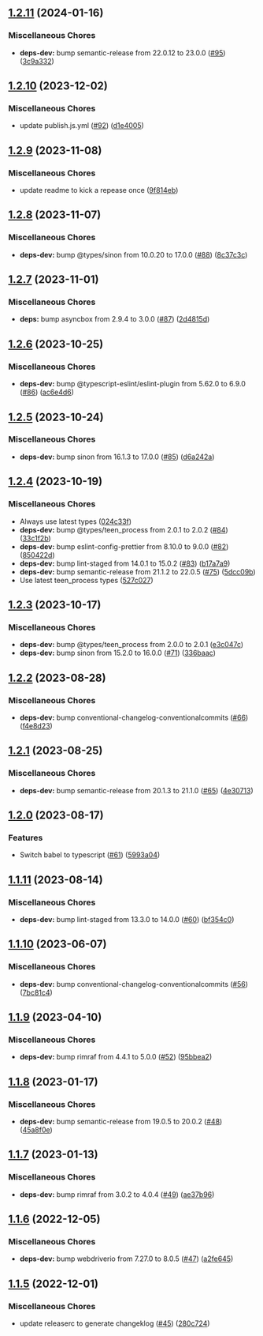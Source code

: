 ## [1.2.11](https://github.com/appium/appium-geckodriver/compare/v1.2.10...v1.2.11) (2024-01-16)


### Miscellaneous Chores

* **deps-dev:** bump semantic-release from 22.0.12 to 23.0.0 ([#95](https://github.com/appium/appium-geckodriver/issues/95)) ([3c9a332](https://github.com/appium/appium-geckodriver/commit/3c9a33222b2f66bc452fe6c0481a91186deba8ff))

## [1.2.10](https://github.com/appium/appium-geckodriver/compare/v1.2.9...v1.2.10) (2023-12-02)


### Miscellaneous Chores

* update publish.js.yml ([#92](https://github.com/appium/appium-geckodriver/issues/92)) ([d1e4005](https://github.com/appium/appium-geckodriver/commit/d1e40051cce95a2050a20fc158e265c3f68c0bf6))

## [1.2.9](https://github.com/appium/appium-geckodriver/compare/v1.2.8...v1.2.9) (2023-11-08)


### Miscellaneous Chores

* update readme to kick a repease once ([9f814eb](https://github.com/appium/appium-geckodriver/commit/9f814eb8a2216a24cd3381d71b0e2c656df2cb48))

## [1.2.8](https://github.com/appium/appium-geckodriver/compare/v1.2.7...v1.2.8) (2023-11-07)


### Miscellaneous Chores

* **deps-dev:** bump @types/sinon from 10.0.20 to 17.0.0 ([#88](https://github.com/appium/appium-geckodriver/issues/88)) ([8c37c3c](https://github.com/appium/appium-geckodriver/commit/8c37c3cac0b4cd7beeea93b3fbf2743a1d1f7411))

## [1.2.7](https://github.com/appium/appium-geckodriver/compare/v1.2.6...v1.2.7) (2023-11-01)


### Miscellaneous Chores

* **deps:** bump asyncbox from 2.9.4 to 3.0.0 ([#87](https://github.com/appium/appium-geckodriver/issues/87)) ([2d4815d](https://github.com/appium/appium-geckodriver/commit/2d4815d2f4185291f18542b9048ebe2d3e6dfde9))

## [1.2.6](https://github.com/appium/appium-geckodriver/compare/v1.2.5...v1.2.6) (2023-10-25)


### Miscellaneous Chores

* **deps-dev:** bump @typescript-eslint/eslint-plugin from 5.62.0 to 6.9.0 ([#86](https://github.com/appium/appium-geckodriver/issues/86)) ([ac6e4d6](https://github.com/appium/appium-geckodriver/commit/ac6e4d6daa6fd00fc80fc0cee2145fe9a48d8682))

## [1.2.5](https://github.com/appium/appium-geckodriver/compare/v1.2.4...v1.2.5) (2023-10-24)


### Miscellaneous Chores

* **deps-dev:** bump sinon from 16.1.3 to 17.0.0 ([#85](https://github.com/appium/appium-geckodriver/issues/85)) ([d6a242a](https://github.com/appium/appium-geckodriver/commit/d6a242aa67d266bbe34edcf98ae490515802d562))

## [1.2.4](https://github.com/appium/appium-geckodriver/compare/v1.2.3...v1.2.4) (2023-10-19)


### Miscellaneous Chores

* Always use latest types ([024c33f](https://github.com/appium/appium-geckodriver/commit/024c33f472e0e6e781379b41b54bfce14342e92a))
* **deps-dev:** bump @types/teen_process from 2.0.1 to 2.0.2 ([#84](https://github.com/appium/appium-geckodriver/issues/84)) ([33c1f2b](https://github.com/appium/appium-geckodriver/commit/33c1f2b015b0a92dd9ffdc3d2ef0f02811ea27b9))
* **deps-dev:** bump eslint-config-prettier from 8.10.0 to 9.0.0 ([#82](https://github.com/appium/appium-geckodriver/issues/82)) ([850422d](https://github.com/appium/appium-geckodriver/commit/850422dbd68e6e39ed42b536628b8d1b0a537e0e))
* **deps-dev:** bump lint-staged from 14.0.1 to 15.0.2 ([#83](https://github.com/appium/appium-geckodriver/issues/83)) ([b17a7a9](https://github.com/appium/appium-geckodriver/commit/b17a7a9f9a7b4a3e8b78d336c8d79c0630fa41ad))
* **deps-dev:** bump semantic-release from 21.1.2 to 22.0.5 ([#75](https://github.com/appium/appium-geckodriver/issues/75)) ([5dcc09b](https://github.com/appium/appium-geckodriver/commit/5dcc09bf07776a69ef979331c5b40b7f9ea20155))
* Use latest teen_process types ([527c027](https://github.com/appium/appium-geckodriver/commit/527c027a3a60e2a288cb7e709b8261b4d29afa91))

## [1.2.3](https://github.com/appium/appium-geckodriver/compare/v1.2.2...v1.2.3) (2023-10-17)


### Miscellaneous Chores

* **deps-dev:** bump @types/teen_process from 2.0.0 to 2.0.1 ([e3c047c](https://github.com/appium/appium-geckodriver/commit/e3c047c278deb8faa5a84a253ce2613bc3faee59))
* **deps-dev:** bump sinon from 15.2.0 to 16.0.0 ([#71](https://github.com/appium/appium-geckodriver/issues/71)) ([336baac](https://github.com/appium/appium-geckodriver/commit/336baac94cee8210cdad2254fe6a13c1862c1362))

## [1.2.2](https://github.com/appium/appium-geckodriver/compare/v1.2.1...v1.2.2) (2023-08-28)


### Miscellaneous Chores

* **deps-dev:** bump conventional-changelog-conventionalcommits ([#66](https://github.com/appium/appium-geckodriver/issues/66)) ([f4e8d23](https://github.com/appium/appium-geckodriver/commit/f4e8d23e93fd1597a2edf33f0276d00715d0f719))

## [1.2.1](https://github.com/appium/appium-geckodriver/compare/v1.2.0...v1.2.1) (2023-08-25)


### Miscellaneous Chores

* **deps-dev:** bump semantic-release from 20.1.3 to 21.1.0 ([#65](https://github.com/appium/appium-geckodriver/issues/65)) ([4e30713](https://github.com/appium/appium-geckodriver/commit/4e307131a923a0831abc7920b95abd6e57591c65))

## [1.2.0](https://github.com/appium/appium-geckodriver/compare/v1.1.11...v1.2.0) (2023-08-17)


### Features

* Switch babel to typescript ([#61](https://github.com/appium/appium-geckodriver/issues/61)) ([5993a04](https://github.com/appium/appium-geckodriver/commit/5993a0444fdde1fe26c20e7285dcf971476e2065))

## [1.1.11](https://github.com/appium/appium-geckodriver/compare/v1.1.10...v1.1.11) (2023-08-14)


### Miscellaneous Chores

* **deps-dev:** bump lint-staged from 13.3.0 to 14.0.0 ([#60](https://github.com/appium/appium-geckodriver/issues/60)) ([bf354c0](https://github.com/appium/appium-geckodriver/commit/bf354c06fdf019702919d25dc7d0f3042883e995))

## [1.1.10](https://github.com/appium/appium-geckodriver/compare/v1.1.9...v1.1.10) (2023-06-07)


### Miscellaneous Chores

* **deps-dev:** bump conventional-changelog-conventionalcommits ([#56](https://github.com/appium/appium-geckodriver/issues/56)) ([7bc81c4](https://github.com/appium/appium-geckodriver/commit/7bc81c4cd9c0195596a42f6e240b55b3e3dce823))

## [1.1.9](https://github.com/appium/appium-geckodriver/compare/v1.1.8...v1.1.9) (2023-04-10)


### Miscellaneous Chores

* **deps-dev:** bump rimraf from 4.4.1 to 5.0.0 ([#52](https://github.com/appium/appium-geckodriver/issues/52)) ([95bbea2](https://github.com/appium/appium-geckodriver/commit/95bbea255b3679748058c709592f3100f7a18517))

## [1.1.8](https://github.com/appium/appium-geckodriver/compare/v1.1.7...v1.1.8) (2023-01-17)


### Miscellaneous Chores

* **deps-dev:** bump semantic-release from 19.0.5 to 20.0.2 ([#48](https://github.com/appium/appium-geckodriver/issues/48)) ([45a8f0e](https://github.com/appium/appium-geckodriver/commit/45a8f0e166f9cebb8339d9e3a2dfc2bb246256d2))

## [1.1.7](https://github.com/appium/appium-geckodriver/compare/v1.1.6...v1.1.7) (2023-01-13)


### Miscellaneous Chores

* **deps-dev:** bump rimraf from 3.0.2 to 4.0.4 ([#49](https://github.com/appium/appium-geckodriver/issues/49)) ([ae37b96](https://github.com/appium/appium-geckodriver/commit/ae37b96bf0c77050e241d96d457cb1dabe26c6a9))

## [1.1.6](https://github.com/appium/appium-geckodriver/compare/v1.1.5...v1.1.6) (2022-12-05)


### Miscellaneous Chores

* **deps-dev:** bump webdriverio from 7.27.0 to 8.0.5 ([#47](https://github.com/appium/appium-geckodriver/issues/47)) ([a2fe645](https://github.com/appium/appium-geckodriver/commit/a2fe645603ed6b8ae7c4badf3cfb807b299592e1))

## [1.1.5](https://github.com/appium/appium-geckodriver/compare/v1.1.4...v1.1.5) (2022-12-01)


### Miscellaneous Chores

* update releaserc to generate changeklog ([#45](https://github.com/appium/appium-geckodriver/issues/45)) ([280c724](https://github.com/appium/appium-geckodriver/commit/280c7248939a01087d80353b8dd2fde701fa8aad))
